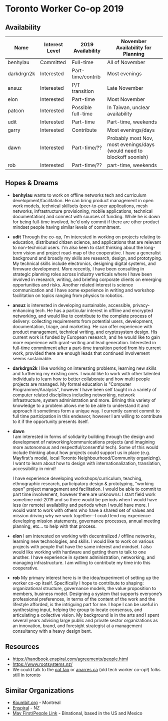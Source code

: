Toronto Worker Co-op 2019
=========================

## Availability

| Name       | Interest Level | 2019 Availability  | November Availability for Planning |
|------------|----------------|--------------------|------------------------------------|
| benhylau   | Committed      | Full-time          | All of November                    |
| darkdrgn2k | Interested     | Part-time/contrib  | Most evenings                      |
| ansuz      | Interested     | P/T transition     | Late November                      |
| elon       | Interested     | Part-time          | Most November                      |
| patcon     | Interested     | Possible full-time | In Taiwan, unclear availability    |
| udit       | Interested     | Part-time          | Part-time, weekends                |
| garry      | Interested     | Contribute         | Most evenings/days                 |
| dawn       | Interested     | Part-time/??       | Probably most Nov, most evenings/days (would need to blockoff soonish) |
| rob        | Interested     | Part-time/??       | part-time, weekends                |

## Hopes & Dreams

* **benhylau** wants to work on offline networks tech and curriculum development/facilitation. He can bring product management in open work models, technical skillsets (peer-to-peer applications, mesh networks, infrastructure provisioning, mobile applications, technical documentation) and connect with sources of funding. While he is down for being full-time involved, he'd only commit if there are other product mindset people having similar levels of commitment.

* **udit** Through the co-op, I’m interested in working on projects relating to education, distributed citizen science, and applications that are relevant to non-technical users. I'm also keen to start thinking about the long-term vision and project road-map of the cooperative. I have a generalist background and broadly my skills are research, design, and prototyping. My technical skills include electronics, designing digital systems, and firmware development. More recently, I have been consulting in strategic planning roles across industry verticals where I have been involved in research, writing, and briefing corporate clients on emerging opportunities and risks. Another related interest is science communication and I have some experience in writing and workshop facilitation on topics ranging from physics to robotics. 

* **ansuz** is interested in developing sustainable, accessible, privacy-enhancing tech.  He has a particular interest in offline and encrypted networking, and would like to contribute to the complete process of delivery: collecting requirements from potential users, development, documentation, triage, and marketing.  He can offer experience with product management, technical writing, and cryptosystem design.  His current work is funded by European research, and he would like to gain more experience with grant-writing and lead generation.  Interested in full-time commitment after a part-time transition period from his current work, provided there are enough leads that continued involvement seems sustainable.

* **darkdrgn2k** I like working on interesting problems, learning new skills and furthering my existing ones. I would like to work with other talented individuals to learn how to better collaborate and how multi people projects are managed. My formal education is "Computer Programmer/Analysis", however I have been self taught in a variety of computer related disciplines including networking, network infrastructure, system administration and more. Brining this variety of knowledge to a problem allows me to be able to understand it and approach it sometimes form a unique way. I currently cannot commit to full time participation in this endeavor, however I am willing to contribute to it if the opportunity presents itself.

* **dawn**  
    I am interested in forms of solidarity building through the design and development of networking/communications projects (and imagining more autonomous and respectful/consentful tech). Some of this would include thinking about how projects could support us in place (e.g. Mayfirst's model, local Toronto Neighbourhood/Community organizing). I want to learn about how to design with internationalization, translation, accessibility in mind!
    
    I have experience developing workshops/curriculum, teaching, ethnographic research, participatory design & prototyping, "working open" project management and facilitation. I would be able to commit to part time involvement, however there are unknowns: I start field work sometime mid-2019 and so there would be periods when I would have less (or remote) availability and periods when I would have more. I would want to work with others who have a shared set of values and mission driving why we work together--I could lend my experience developing mission statements, governance processes, annual meeting planning, etc... to help with that process.

* **elon** I am interested on working with decentralized / offline networks, learning new technologies, and skills. I would like to work on various projects with people that have the same interest and mindset. I also would like working with hardware and getting them to talk to one another. I have experience in system administration, networking, and managing infrastructure. I am willing to contribute my time into this cooperative.

* **rob** My primary interest here is in the idea/experiment of setting up the worker co-op itself. Specifically I hope to contribute to shaping: organizational structure, governance models, the value proposition to members, business model. Designing a system that supports everyone’s professional preferences, in terms of the content of the work and the lifestyle afforded, is the intriguing part for me. I hope I can be useful in synthesizing input, helping the group to locate consensus, and articulating a collective vision. My background is in the arts and I spent several years advising large public and private sector organizations as an innovation, brand, and foresight strategist at a management consultancy with a heavy design bent.

## Resources

* https://handbook.enspiral.com/agreements/people.html
* https://www.rootsystems.nz/
* We could talk to the [oat.tao](http://tao.ca/) or [anarres.ca](http://anarres.ca/) (old tech worker co-op!) folks still in toronto 

## Similar Organizations

* [Koumbit.org](https://www.koumbit.org/en/about) - Montreal
* [Enspiral](https://enspiral.com/) - NZ
* [May First/People Link](https://mayfirst.org/en/) - Binational, based in the US and Mexico
